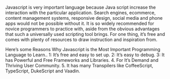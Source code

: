 Javascript is very important language because Java script increase the interaction with the particular application.  Search engines, ecommerce, content management systems, responsive  design, social media and phone apps would not be possible without it. It is so widely recommended  for novice programmers to practice with, aside from the obvious advantages that such a universally used scripting tool brings. For one thing, it’s free and comes with plenty of resources to draw instruction and inspiration from.

Here’s some Reasons Why Javascript is the Most Important Programming Language to Learn..
1: It’s free and easy to set up. 
2: It’s easy to debug.
3: It has Powerful and Free Frameworks and Libraries.
4. For It’s Demand and Thriving User Community.
5. It has  many Transpilers like CoffeeScript, TypeScript, DukeScript and Vaadin.
